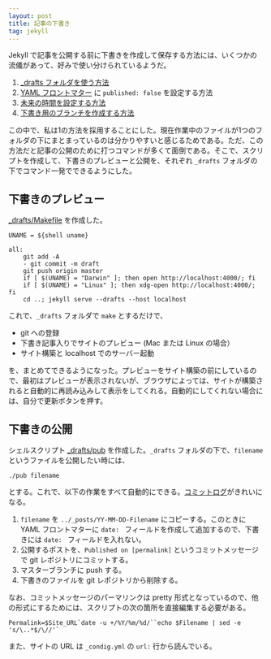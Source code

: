 ```yaml
---
layout: post
title: 記事の下書き
tag: jekyll
---
```

Jekyll で記事を公開する前に下書きを作成して保存する方法には、いくつかの流儀があって、好みで使い分けられているようだ。

1. [_drafts フォルダを使う方法](http://jekyllrb.com/docs/drafts/)
2. [YAML フロントマター](http://jekyllrb.com/docs/frontmatter/) に ```published: false``` を設定する方法
3. [未来の時間を設定する方法](http://tqclarkson.com/2012/08/22/jekyll-drafts/)
4. [下書き用のブランチを作成する方法](http://qrohlf.com/posts/jekyll-drafts-workflow/)

この中で、私は1の方法を採用することにした。現在作業中のファイルが1つのフォルダの下にまとまっているのは分かりやすいと感じるためである。ただ、この方法だと記事の公開のために打つコマンドが多くて面倒である。そこで、スクリプトを作成して、下書きのプレビューと公開を、それぞれ ```_drafts``` フォルダの下でコマンド一発でできるようにした。

## 下書きのプレビュー

[_drafts/Makefile](https://github.com/sekika/sekika.github.io/blob/master/_drafts/Makefile) を作成した。

~~~
UNAME = ${shell uname}

all:
	git add -A
	- git commit -m draft
	git push origin master
	if [ $(UNAME) = "Darwin" ]; then open http://localhost:4000/; fi
	if [ $(UNAME) = "Linux" ]; then xdg-open http://localhost:4000/; fi
	cd ..; jekyll serve --drafts --host localhost
~~~

これで、```_drafts``` フォルダで ```make``` とするだけで、

- git への登録
- 下書き記事入りでサイトのプレビュー (Mac または Linux の場合）
- サイト構築と localhost でのサーバー起動

を、まとめてできるようになった。プレビューをサイト構築の前にしているので、最初はプレビューが表示されないが、ブラウザによっては、サイトが構築されると自動的に再読み込みして表示をしてくれる。自動的にしてくれない場合には、自分で更新ボタンを押す。

## 下書きの公開

シェルスクリプト [_drafts/pub](https://github.com/sekika/sekika.github.io/blob/master/_drafts/pub) を作成した。```_drafts``` フォルダの下で、```filename``` というファイルを公開したい時には、

~~~
./pub filename
~~~

とする。これで、以下の作業をすべて自動的にできる。[コミットログ](https://github.com/sekika/sekika.github.io/commits/master/_posts/2015-10-19-office-open-xml-git.md)がきれいになる。

1. ```filename``` を ```../_posts/YY-MM-DD-Filename``` にコピーする。このときに YAML フロントマターに ```date: ``` フィールドを作成して追加するので、下書きには ```date: ``` フィールドを入れない。
2. 公開するポストを、```Published on [permalink]``` というコミットメッセージで git レポジトリにコミットする。
3. マスターブランチに push する。
4. 下書きのファイルを git レポジトリから削除する。

なお、コミットメッセージのパーマリンクは pretty 形式となっているので、他の形式にするためには、スクリプトの次の箇所を直接編集する必要がある。

~~~
Permalink=$Site_URL`date -u +/%Y/%m/%d/``echo $Filename | sed -e 's/\..*$/\//'`
~~~

また、サイトの URL は ```_condig.yml``` の ```url:``` 行から読んでいる。
